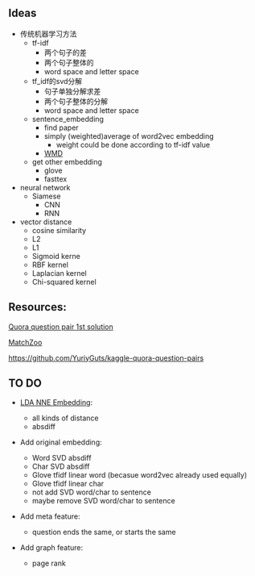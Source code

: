 ## Ideas
* 传统机器学习方法
    - tf-idf 
        - 两个句子的差
        - 两个句子整体的
        - word space and letter space
    - tf_idf的svd分解
        - 句子单独分解求差
        - 两个句子整体的分解
        - word space and letter space
    - sentence_embedding
        - find paper
        - simply (weighted)average of word2vec embedding
            - weight could be done according to tf-idf value 
        - [WMD](https://towardsdatascience.com/sentence-embedding-3053db22ea77)
    - get other embedding 
        - glove
        - fasttex
* neural network
    - Siamese
        - CNN
        - RNN
* vector distance
    - cosine similarity
    - L2
    - L1 
    - Sigmoid kerne
    - RBF kernel
    - Laplacian kernel
    - Chi-squared kernel
## Resources:
[Quora question pair 1st solution](https://www.kaggle.com/c/quora-question-pairs/discussion/34355)

[MatchZoo](https://github.com/faneshion/MatchZoo)

    
https://github.com/YuriyGuts/kaggle-quora-question-pairs

## TO DO
* [LDA NNE Embedding](http://scikit-learn.org/stable/auto_examples/applications/plot_topics_extraction_with_nmf_lda.html#sphx-glr-auto-examples-applications-plot-topics-extraction-with-nmf-lda-py): 
    - all kinds of distance
    - absdiff
* Add original embedding:
    - Word SVD absdiff
    - Char SVD absdiff
    - Glove tfidf linear word (becasue word2vec already used equally)
    - Glove tfidf linear char
    - not add SVD word/char to sentence
    - maybe remove SVD word/char to sentence 
* Add meta feature:
    - question ends the same, or starts the same
    
* Add graph feature:
    - page rank
